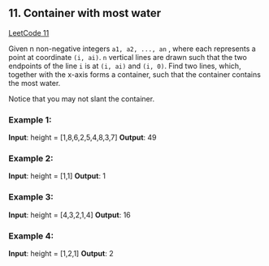 ## 11. Container with most water

[LeetCode 11](https://leetcode.com/problems/container-with-most-water/)

Given n non-negative integers `a1, a2, ..., an` , where each represents a point at coordinate `(i, ai)`. `n` vertical lines are drawn such that the two endpoints of the line `i` is at `(i, ai)` and `(i, 0)`. 
Find two lines, which, together with the x-axis forms a container, such that the container contains the most water.

Notice that you may not slant the container.

### Example 1:

**Input**: height = [1,8,6,2,5,4,8,3,7]
**Output**: 49
### Example 2:

**Input**: height = [1,1]
**Output**: 1

### Example 3:

**Input**: height = [4,3,2,1,4]
**Output**: 16

### Example 4:

**Input**: height = [1,2,1]
**Output**: 2